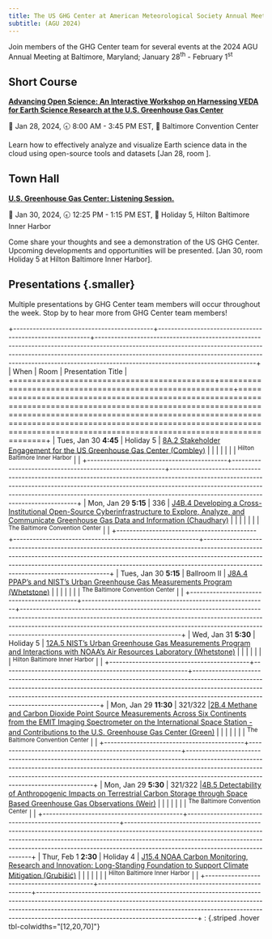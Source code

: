 ```yaml
---
title: The US GHG Center at American Meteorological Society Annual Meeting 2024
subtitle: (AGU 2024)
---
```


Join members of the GHG Center team for several events at the 2024 AGU Annual Meeting at Baltimore, Maryland; January 28<sup>th</sup> - February 1<sup>st</sup>

## Short Course

[**Advancing Open Science: An Interactive Workshop on Harnessing VEDA for Earth Science Research at the U.S. Greenhouse Gas Center**](https://www.ametsoc.org/index.cfm/agu/education-careers/careers/professional-development/short-courses/advancing-open-science-an-interactive-workshop-on-harnessing-veda-for-earth-science-research-at-the-u-s-greenhouse-gas-center/)

📅 Jan 28, 2024, 
🕣 8:00 AM - 3:45 PM EST, 
📍 Baltimore Convention Center

Learn how to effectively analyze and visualize Earth science data in the cloud using open-source tools and datasets [Jan 28, room  ].

## Town Hall

[**U.S. Greenhouse Gas Center: Listening Session.**](https://agu.confex.com/agu/104ANNUAL/meetingapp.cgi/Session/66191)

📅 Jan 30, 2024, 
🕣 12:25 PM - 1:15 PM EST, 
📍 Holiday 5, Hilton Baltimore Inner Harbor

Come share your thoughts and see a demonstration of the US GHG Center.  Upcoming developments and opportunities will be presented. [Jan 30, room Holiday 5 at Hilton Baltimore Inner Harbor].

## Presentations {.smaller}

Multiple presentations by GHG Center team members will occur throughout the week. Stop by to hear more from GHG Center team members!

+-------------------------------------------+---------------------------------------------------------+-------------------------------------------------------------------------------------------------------------------------------------------------------------------------------------------------------------------------------------------------------------------------------------------+
| When                                      | Room                                                    | Presentation Title                                                                                                                                                                                                                                                                        |
+===========================================+=========================================================+===========================================================================================================================================================================================================================================================================================+
| Tues, Jan 30 **4:45**                     | Holiday 5                                               | [8A.2 Stakeholder Engagement for the US Greenhouse Gas Center (Combley)](https://agu.confex.com/agu/104ANNUAL/meetingapp.cgi/Paper/433989)                                                                                                                                                |
|                                           |                                                         |                                                                                                                                                                                                                                                                                           |
|                                           | <sup>Hilton Baltimore Inner Harbor</sup>                |                                                                                                                                                                                                                                                                                           |
+-------------------------------------------+---------------------------------------------------------+-------------------------------------------------------------------------------------------------------------------------------------------------------------------------------------------------------------------------------------------------------------------------------------------+
| Mon, Jan 29 **5:15**                      | 336                                                     | [J4B.4 Developing a Cross-Institutional Open-Source Cyberinfrastructure to Explore, Analyze, and Communicate Greenhouse Gas Data and Information (Chaudhary)](https://agu.confex.com/agu/104ANNUAL/meetingapp.cgi/Paper/434972)                                                           |
|                                           |                                                         |                                                                                                                                                                                                                                                                                           |
|                                           | <sup>The Baltimore Convention Center</sup>              |                                                                                                                                                                                                                                                                                           |
+-------------------------------------------+---------------------------------------------------------+-------------------------------------------------------------------------------------------------------------------------------------------------------------------------------------------------------------------------------------------------------------------------------------------+
| Tues, Jan 30 **5:15**                     | Ballroom II                                             | [J8A.4 PPAP’s and NIST’s Urban Greenhouse Gas Measurements Program (Whetstone)](https://agu.confex.com/agu/104ANNUAL/meetingapp.cgi/Paper/436668)                                                                                                                                         |
|                                           |                                                         |                                                                                                                                                                                                                                                                                           |
|                                           | <sup>The Baltimore Convention Center</sup>              |                                                                                                                                                                                                                                                                                           |
+-------------------------------------------+---------------------------------------------------------+-------------------------------------------------------------------------------------------------------------------------------------------------------------------------------------------------------------------------------------------------------------------------------------------+
| Wed, Jan 31 **5:30**                      | Holiday 5                                               | [12A.5 NIST’s Urban Greenhouse Gas Measurements Program and Interactions with NOAA’s Air Resources Laboratory  (Whetstone)](https://agu.confex.com/agu/104ANNUAL/meetingapp.cgi/Paper/436648)                                                                                             |
|                                           |                                                         |                                                                                                                                                                                                                                                                                           |
|                                           | <sup>Hilton Baltimore Inner Harbor</sup>                |                                                                                                                                                                                                                                                                                           |
+-------------------------------------------+---------------------------------------------------------+-------------------------------------------------------------------------------------------------------------------------------------------------------------------------------------------------------------------------------------------------------------------------------------------+
| Mon, Jan 29 **11:30**                     | 321/322                                                 |[2B.4 Methane and Carbon Dioxide Point Source Measurements Across Six Continents from the EMIT Imaging Spectrometer on the International Space Station - and Contributions to the U.S. Greenhouse Gas Center (Green)](https://agu.confex.com/agu/104ANNUAL/meetingapp.cgi/Paper/434256)    |
|                                           |                                                         |                                                                                                                                                                                                                                                                                           |
|                                           | <sup>The Baltimore Convention Center</sup>              |                                                                                                                                                                                                                                                                                           |
+-------------------------------------------+---------------------------------------------------------+-------------------------------------------------------------------------------------------------------------------------------------------------------------------------------------------------------------------------------------------------------------------------------------------+
| Mon, Jan 29 **5:30**                      | 321/322                                                 |[4B.5 Detectability of Anthropogenic Impacts on Terrestrial Carbon Storage through Space Based Greenhouse Gas Observations (Weir)](https://agu.confex.com/agu/104ANNUAL/meetingapp.cgi/Paper/439992)                                                                                       |
|                                           |                                                         |                                                                                                                                                                                                                                                                                           |
|                                           | <sup>The Baltimore Convention Center</sup>              |                                                                                                                                                                                                                                                                                           |
+-------------------------------------------+---------------------------------------------------------+-------------------------------------------------------------------------------------------------------------------------------------------------------------------------------------------------------------------------------------------------------------------------------------------+
| Thur, Feb 1 **2:30**                      | Holiday 4                                               | [J15.4 NOAA Carbon Monitoring, Research and Innovation: Long-Standing Foundation to Support Climate Mitigation (Grubišić)](https://agu.confex.com/agu/104ANNUAL/meetingapp.cgi/Paper/438098)                                                                                              |
|                                           |                                                         |                                                                                                                                                                                                                                                                                           |
|                                           | <sup>Hilton Baltimore Inner Harbor</sup>                |                                                                                                                                                                                                                                                                                           |
+-------------------------------------------+---------------------------------------------------------+-------------------------------------------------------------------------------------------------------------------------------------------------------------------------------------------------------------------------------------------------------------------------------------------+
: {.striped .hover tbl-colwidths="[12,20,70]"}